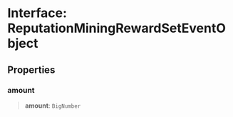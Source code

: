 # Interface: ReputationMiningRewardSetEventObject

## Properties

### amount

> **amount**: `BigNumber`

